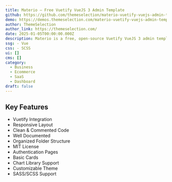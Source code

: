 ```yaml
---
title: Materio – Free Vuetify VueJS 3 Admin Template
github: https://github.com/themeselection/materio-vuetify-vuejs-admin-template-free
demo: https://demos.themeselection.com/materio-vuetify-vuejs-admin-template-free/demo/dashboard
author: ThemeSelection
author_link: https://themeselection.com/
date: 2025-01-05T00:00:00.000Z
description: Materio is a free, open-source Vuetify VueJS 3 admin template designed to help you build eye-catching and rapid web applications effortlessly.
ssg: - Vue
css: - SCSS
ui: []
cms: []
category:
  - Business
  - Ecommerce
  - SaaS
  - Dashboard
draft: false
---
```


## Key Features

- Vuetify Integration
- Responsive Layout
- Clean & Commented Code
- Well Documented
- Organized Folder Structure
- MIT License
- Authentication Pages
- Basic Cards
- Chart Library Support
- Customizable Theme
- SASS/SCSS Support
